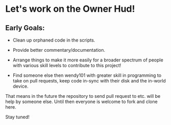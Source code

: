 Let's work on the Owner Hud!
===========================

Early Goals:
------------

- Clean up orphaned code in the scripts.
- Provide better commentary/documentation.
- Arrange things to make it more easily for a broader spectrum of people with various skill levels to contribute to this project!

- Find someone else then wendy101 with greater skill in programming to take on pull requests, keep code in-sync with their disk and the in-world device.


That means in the future the repository to send pull request to etc. will be help by someone else.
Until then everyone is welcome to fork and clone here.

Stay tuned!